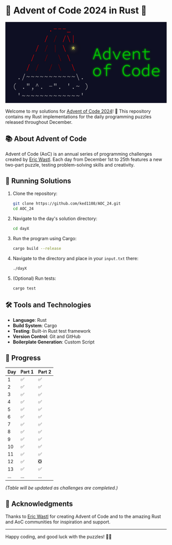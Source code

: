 # 🎄 Advent of Code 2024 in Rust 🎄
![image](aoc.jpeg)

Welcome to my solutions for [Advent of Code 2024](https://adventofcode.com/2024)! 🌟 This repository contains my Rust implementations for the daily programming puzzles released throughout December.

## 📚 About Advent of Code
Advent of Code (AoC) is an annual series of programming challenges created by [Eric Wastl](https://adventofcode.com/about). Each day from December 1st to 25th features a new two-part puzzle, testing problem-solving skills and creativity.

## 🚀 Running Solutions

1. Clone the repository:
   ```bash
   git clone https://github.com/ked1108/AOC_24.git
   cd AOC_24
   ```

2. Navigate to the day's solution directory:
   ```bash
   cd dayX
   ```

3. Run the program using Cargo:
   ```bash
   cargo build --release
   ```
4. Navigate to the directory and place in your `input.txt` there:
    ```bash
    ./dayX
    ```

4. (Optional) Run tests:
   ```bash
   cargo test
   ```

## 🛠 Tools and Technologies
- **Language**: Rust
- **Build System**: Cargo
- **Testing**: Built-in Rust test framework
- **Version Control**: Git and GitHub
- **Boilerplate Generation**: Custom Script

## 📅 Progress

| Day | Part 1 | Part 2 |
|-----|--------|--------|
| 1   | ✅      | ✅      |
| 2   | ✅      | ✅      |
| 3   | ✅      | ✅      |
| 4   | ✅      | ✅      |
| 5   | ✅      | ✅      |
| 6   | ✅      | ✅      |
| 7   | ✅      | ✅      |
| 8   | ✅      | ✅      |
| 9   | ✅      | ✅      |
| 10   | ✅      | ✅      |
| 11   | ✅      | ✅      |
| 12   | ✅      | ❎      |
| 13   | ✅      | ✅      |
| ... | ...    | ...    |

*(Table will be updated as challenges are completed.)*


## 🌟 Acknowledgments
Thanks to [Eric Wastl](https://twitter.com/ericwastl) for creating Advent of Code and to the amazing Rust and AoC communities for inspiration and support.

---

Happy coding, and good luck with the puzzles! 🎅✨
